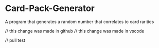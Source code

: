 # Card-Pack-Generator
A program that generates a random number that correlates to card rarities

// this change was made in github
// this change was made in vscode


// pull test
